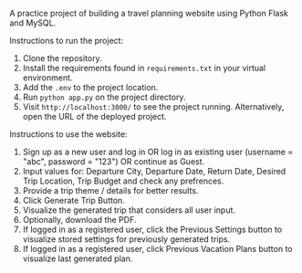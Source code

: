 A practice project of building a travel planning website using Python Flask and MySQL.

Instructions to run the project:
1. Clone the repository.
2. Install the requirements found in `requirements.txt` in your virtual environment.
3. Add the `.env` to the project location.
4. Run `python app.py` on the project directory.
5. Visit `http://localhost:3000/` to see the project running. Alternatively, open the URL of the deployed project.

Instructions to use the website:
1. Sign up as a new user and log in OR log in as existing user (username = "abc", password = "123") OR continue as Guest.
2. Input values for: Departure City, Departure Date, Return Date, Desired Trip Location, Trip Budget and check any prefrences.
3. Provide a trip theme / details for better results.
4. Click Generate Trip Button.
5. Visualize the generated trip that considers all user input.
6. Optionally, download the PDF.
7. If logged in as a registered user, click the Previous Settings button to visualize stored settings for previously generated trips.
8. If logged in as a registered user, click Previous Vacation Plans button to visualize last generated plan.
